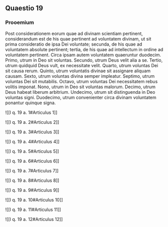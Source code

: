 ## Quaestio 19

### Prooemium

Post considerationem eorum quae ad divinam scientiam pertinent, considerandum est de his quae pertinent ad voluntatem divinam, ut sit prima consideratio de ipsa Dei voluntate; secunda, de his quae ad voluntatem absolute pertinent; tertia, de his quae ad intellectum in ordine ad voluntatem pertinent. Circa ipsam autem voluntatem quaeruntur duodecim. Primo, utrum in Deo sit voluntas. Secundo, utrum Deus velit alia a se. Tertio, utrum quidquid Deus vult, ex necessitate velit. Quarto, utrum voluntas Dei sit causa rerum. Quinto, utrum voluntatis divinae sit assignare aliquam causam. Sexto, utrum voluntas divina semper impleatur. Septimo, utrum voluntas Dei sit mutabilis. Octavo, utrum voluntas Dei necessitatem rebus volitis imponat. Nono, utrum in Deo sit voluntas malorum. Decimo, utrum Deus habeat liberum arbitrium. Undecimo, utrum sit distinguenda in Deo voluntas signi. Duodecimo, utrum convenienter circa divinam voluntatem ponantur quinque signa.

![[I q. 19 a. 1#Articulus 1]]

![[I q. 19 a. 2#Articulus 2]]

![[I q. 19 a. 3#Articulus 3]]

![[I q. 19 a. 4#Articulus 4]]

![[I q. 19 a. 5#Articulus 5]]

![[I q. 19 a. 6#Articulus 6]]

![[I q. 19 a. 7#Articulus 7]]

![[I q. 19 a. 8#Articulus 8]]

![[I q. 19 a. 9#Articulus 9]]

![[I q. 19 a. 10#Articulus 10]]

![[I q. 19 a. 11#Articulus 11]]

![[I q. 19 a. 12#Articulus 12]]

